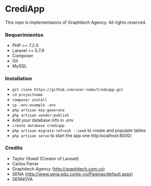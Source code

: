 
# CrediApp 
This repo is implementaions of Graphitech Agency. All rights reserved.

### Requerimientos ###
* PHP >= 7.2.0
* Laravel >= 5.7.9
* Composer
* Git
* MySQL

### Installation ###

* `git clone https://github.com/user-name/Crediapp.git`
* `cd projectname`
* `composer install`
* `cp .env.example .env`
* `php artisan key:generate`
* `php artisan vendor:publish`
* Add your database info in *.env*
* `create database crediapp`
* `php artisan migrate:refresh --seed` to create and populate tables
* `php artisan serve` to start the app one http:localhost:8000/

### Credits ###
* Taylor Otwell (Creator of Laravel)
* Carlos Ferrer
* Graphitech Agency (http://graphitech.com.co)
* SENA (http://www.sena.edu.co/es-co/Paginas/default.aspx)
* SENNOVA

